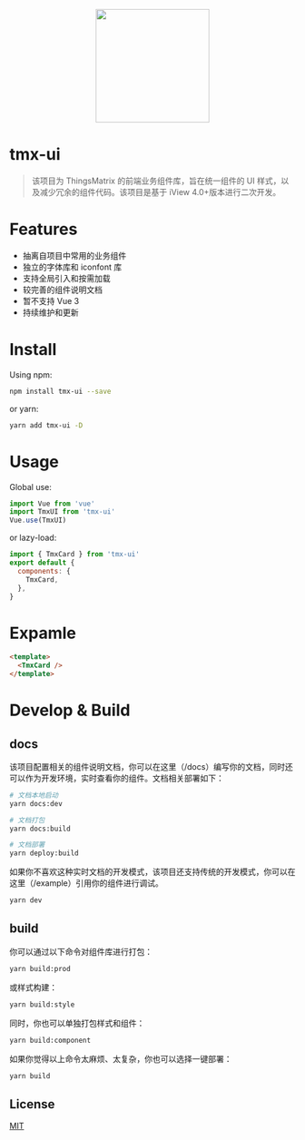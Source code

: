 <p align="center">
    <a>
        <img width="200" src="./assets/logo.png">
    </a>
</p>

# tmx-ui

> 该项目为 ThingsMatrix 的前端业务组件库，旨在统一组件的 UI 样式，以及减少冗余的组件代码。该项目是基于 iView 4.0+版本进行二次开发。

# Features

- 抽离自项目中常用的业务组件
- 独立的字体库和 iconfont 库
- 支持全局引入和按需加载
- 较完善的组件说明文档
- 暂不支持 Vue 3
- 持续维护和更新

# Install

Using npm:

```bash
npm install tmx-ui --save
```

or yarn:

```bash
yarn add tmx-ui -D
```

# Usage

Global use:

```javascript
import Vue from 'vue'
import TmxUI from 'tmx-ui'
Vue.use(TmxUI)
```

or lazy-load:

```javascript
import { TmxCard } from 'tmx-ui'
export default {
  components: {
    TmxCard,
  },
}
```

# Expamle

```html
<template>
  <TmxCard />
</template>
```

# Develop & Build

## docs

该项目配置相关的组件说明文档，你可以在这里（/docs）编写你的文档，同时还可以作为开发环境，实时查看你的组件。文档相关部署如下：

```bash
# 文档本地启动
yarn docs:dev

# 文档打包
yarn docs:build

# 文档部署
yarn deploy:build
```

如果你不喜欢这种实时文档的开发模式，该项目还支持传统的开发模式，你可以在这里（/example）引用你的组件进行调试。

```bash
yarn dev
```

## build

你可以通过以下命令对组件库进行打包：

```bash
yarn build:prod
```

或样式构建：

```bash
yarn build:style
```

同时，你也可以单独打包样式和组件：

```bash
yarn build:component
```

如果你觉得以上命令太麻烦、太复杂，你也可以选择一键部署：

```bash
yarn build
```

## License
[MIT](http://opensource.org/licenses/MIT)